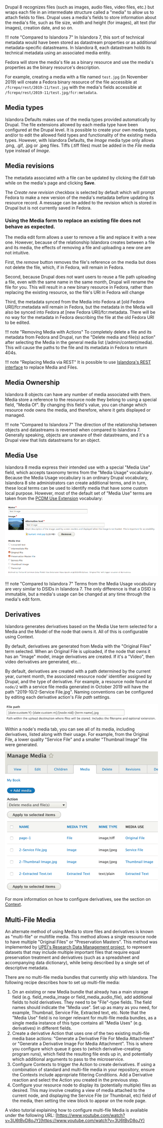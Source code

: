 Drupal 8 recognizes files (such as images, audio files, video files, etc.) but wraps each file in an intermediate structure called a
"media" to allow us to attach fields to files. Drupal uses a media's fields to store information about the media's file, such as file
size, width and height (for images), alt text (for images), creation date, and so on.

!!! note "Compared to Islandora 7"
    In Islandora 7, this sort of technical metadata would have been stored as datastream properties or as additional metadata-specific datastreams.
    In Islandora 8, each datastream holds its technical metadata using an associated media entity.
    
Fedora will store the media's file as a binary resource and use the media's properties as the binary resource's description.

For example, creating a media with a file named `test.jpg` (in November 2019) will create 
a Fedora binary resource of the file accessible at `/fcrepo/rest/2019-11/test.jpg` 
with the media's fields accessible at `/fcrepo/rest/2019-11/test.jpg/fcr:metadata`.

## Media types

Islandora Defaults makes use of the media types provided automatically by Drupal. The file extensions allowed by each media type have been configured at the Drupal level. It is possible to create your own media types, and/or to edit the allowed field types and functionality of the existing media types. However, with Islandora Defaults, the _Image_ media type only allows .png, .gif, .jpg or .jpeg files. Tiffs (.tiff files) must be added in the _File_ media type instead of _Image_.
<!-- the explanation of tiffs as files on this page is referenced in create-a-resource-node.md tutorial. -->

## Media revisions

The metadata associated with a file can be updated by clicking the _Edit_ tab while on the media's page and clicking **Save**.

The _Create new revision_ checkbox is selected by default which will prompt Fedora to make a new version of the media's metadata
before updating its resource record. A message can be added to the revision which is stored in Drupal but is not currently saved in Fedora.

### Using the Media form to replace an existing file does not behave as expected.

The media edit form allows a user to remove a file and replace it with a new one. 
However, because of the relationship Islandora creates between a file and its media, the effects of removing a file and uploading a new one are not intuitive.

First, the _remove_ button removes the file's reference on the media but does not delete the file, which, if in Fedora, will remain in Fedora. 

Second, because Drupal does not want users to reuse a file path uploading a file, even with the same name in the same month, Drupal will rename the file for you. This will result in a new binary resource in Fedora, rather than replacing the existing resource, so the file's URI in Fedora will change

Third, the metadata synced from the Media into Fedora at [old Fedora URI]/fcr:metadata will remain in Fedora, but the metadata in the Media will also be synced into Fedora at [new Fedora URI]/fcr:metadata. There will be no way for the metadata in Fedora describing the file at the old Fedora URI to be edited. 

!!! note "Removing Media with Actions"
    To completely delete a file and its metadata from Fedora and Drupal, run the "Delete media and file(s) action" after selecting the Media in the general media list (/admin/content/media). This will cause the paths to the file and its metadata in Fedora to return 404s. 

!!! note "Replacing Media via REST"
    It is possible to use [Islandora's REST interface](../technical-documentation/using-rest-endpoints.md) to replace Media and Files.	
    


## Media Ownership

Islandora 8 objects can have any number of media associated with them. Media store a reference to the resource node they belong to using a special field,
"Media Of". By changing this field's value, you can change which resource node owns the media, and therefore, where it gets displayed or managed.

!!! note "Compared to Islandora 7"
    The direction of the relationship between objects and datastreams is reversed when compared to Islandora 7.  Generally speaking,
    objects are unaware of their datastreams, and it's a Drupal view that lists datastreams for an object.

## Media Use

Islandora 8 media express their intended use with a special "Media Use" field, which accepts taxonomy terms from the "Media Usage"
vocabulary. Because the Media Usage vocabulary is an ordinary Drupal vocabulary, Islandora 8 site administrators can create additional
terms, and in turn, these local terms can be used to identify media that have some custom local purpose. However, most of the 
default set of "Media Use" terms are taken from the [PCDM Use Extension](https://pcdm.org/2015/05/12/use) vocabulary:

![Media tab](../assets/media_use_vocabulary_media_form.png)

!!! note "Compared to Islandora 7"
    Terms from the Media Usage vocabulary are very similar to DSIDs in Islandora 7.  The only difference is that a DSID is immutable,
    but a media's usage can be changed at any time through the media's edit form.

## Derivatives

Islandora generates derivatives based on the Media Use term selected for a Media and the Model of the node that owns it.  All of this is configurable
using Context.

By default, derivatives are generated from Media with the "Original Files" term selected. When an Original File is uploaded, if the node that
owns it has an "Image" model, image derivatives are created.  If it's a "Video", then video derivatives are generated, etc...

By default, derivatives are created with a path determined by the current year, current month, the associated resource node' identifier 
assigned by Drupal, and the type of derivative. For example, a resource node
found at `node/2` with a service file media generated in October 2019 will have the path "2019-10/2-Service File.jpg".
Naming conventions can be configured by editing each derivative action's _File path_ settings.

![File path setting for the Image Service File derivative action.](../assets/media_action_file_path_setting.png)

Within a node's media tab, you can see all of its media, including derivatives, listed along with their usage. For example, from the
Original File, a lower quality "Service File" and a smaller "Thumbnail Image" file were generated.

![Media tab](../assets/resource_nodes_media_tab.png)

For more information on how to configure derivatives, see the section on [Context](context.md).

## Multi-File Media

An alternate method of using Media to store files and derivatives is known as "multi-file" or multifile media. This method allows a single resource node to have multiple "Original Files" or "Preservation Masters". This method was implemented by [UPEI's Research Data Management project](https://islandora-rdm.researchspaces.ca/), to represent datasets that may include multiple important files that require equal preservation treatment and derivatives (such as a spreadsheet and accompanying data dictionary), while being described by a single set of descriptive metadata. 

There are no multi-file media bundles that currently ship with Islandora. The following recipe describes how to set up multi-file media:

1. On an existing or new Media bundle that already has a main storage field (e.g. field_media_image or field_media_audio_file), add additional fields to hold derivatives. They need to be "File"-type fields. The field names should indicate the "Media use". Set up as many as you need, for example, Thumbnail, Service File, Extracted text, etc. Note that the "Media Use" field is no longer relevant for multi-file media bundles, as a single media instance of this type contains all "Media Uses" (e.g. derivatives) in different fields. 
2. Create a derivative Action that uses one of the two existing multi-file media base actions: "Generate a Derivative File For Media Attachment" or "Generate a Derivative Image For Media Attachment". This is where you configure which queue it goes to (which derivative-creating program runs), which field the resulting file ends up in, and potentially which additional arguments to pass to the microservice. 
3. Configure Contexts to trigger the Action to create derivatives. If using a combination of standard and multi-file media in your repository, ensure the Contexts include appropriate filtering Conditions. Add a Derivative reaction and select the Action you created in the previous step.
4. Configure your resource node to display its (potentially multiple) files as desired. This may involve creating a view of media attached to the current node, and displaying the Service File (or Thumbnail, etc) field of the media, then setting the view block to appear on the node page. 

A video tutorial explaining how to configure multi-file Media is available under the following URL: [https://www.youtube.com/watch?v=3U6tBvD8oJY](https://www.youtube.com/watch?v=3U6tBvD8oJY)